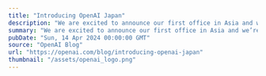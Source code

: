 ```yaml
---
title: "Introducing OpenAI Japan"
description: "We are excited to announce our first office in Asia and we’re releasing a GPT-4 custom model optimized for the Japanese language."
summary: "We are excited to announce our first office in Asia and we’re releasing a GPT-4 custom model optimized for the Japanese language."
pubDate: "Sun, 14 Apr 2024 00:00:00 GMT"
source: "OpenAI Blog"
url: "https://openai.com/blog/introducing-openai-japan"
thumbnail: "/assets/openai_logo.png"
---
```


